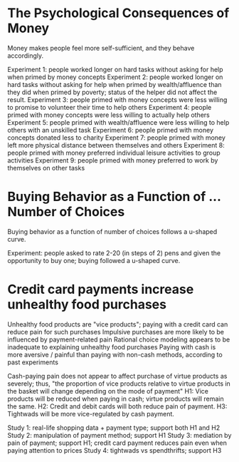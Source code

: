 # The Psychological Consequences of Money
Money makes people feel more self-sufficient, and they behave accordingly.

Experiment 1: people worked longer on hard tasks without asking for help when primed by money concepts
Experiment 2: people worked longer on hard tasks without asking for help when primed by wealth/affluence than they did when primed by poverty; status of the helper did not affect the result.
Experiment 3: people primed with money concepts were less willing to promise to volunteer their time to help others
Experiment 4: people primed with money concepts were less willing to actually help others
Experiment 5: people primed with wealth/affluence were less willing to help others with an unskilled task
Experiment 6: people primed with money concepts donated less to charity
Experiment 7: people primed with money left more physical distance between themselves and others
Experiment 8: people primed with money preferred individual leisure activities to group activities
Experiment 9: people primed with money preferred to work by themselves on other tasks

# Buying Behavior as a Function of ... Number of Choices
Buying behavior as a function of number of choices follows a u-shaped curve.

Experiment: people asked to rate 2-20 (in steps of 2) pens and given the opportunity to buy one; buying followed a u-shaped curve.

# Credit card payments increase unhealthy food purchases
Unhealthy food products are "vice products"; paying with a credit card can reduce pain for such purchases
Impulsive purchases are more likely to be influenced by payment-related pain
Rational choice modeling appears to be inadequate to explaining unhealthy food purchases
Paying with cash is more aversive / painful than paying with non-cash methods, according to past experiments

Cash-paying pain does not appear to affect purchase of virtue products as severely; thus, "the proportion of vice products relative to virtue products in the basket will change depending on the mode of payment"
H1: Vice products will be reduced when paying in cash; virtue products will remain the same.
H2: Credit and debit cards will both reduce pain of payment.
H3: Tightwads will be more vice-regulated by cash payment.

Study 1: real-life shopping data + payment type; support both H1 and H2
Study 2: manipulation of payment method; support H1
Study 3: mediation by pain of payment; support H1; credit card payment reduces pain even when paying attention to prices
Study 4: tightwads vs spendthrifts; support H3

